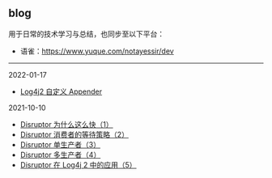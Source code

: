 ## blog

用于日常的技术学习与总结，也同步至以下平台：

- 语雀：https://www.yuque.com/notayessir/dev

------

2022-01-17

- [Log4j2 自定义 Appender](https://github.com/notayessir/blog/blob/main/articles/Log4j2%20%E8%87%AA%E5%AE%9A%E4%B9%89%20Appender.md)

2021-10-10

- [Disruptor 为什么这么快（1）](https://github.com/notayessir/blog/blob/main/articles/Disruptor%20%E4%B8%BA%E4%BB%80%E4%B9%88%E8%BF%99%E4%B9%88%E5%BF%AB%EF%BC%881%EF%BC%89.md)
- [Disruptor 消费者的等待策略（2）](https://github.com/notayessir/blog/blob/main/articles/Disruptor%20%E6%B6%88%E8%B4%B9%E8%80%85%E7%9A%84%E7%AD%89%E5%BE%85%E7%AD%96%E7%95%A5%EF%BC%882%EF%BC%89.md)
- [Disruptor 单生产者（3）](https://github.com/notayessir/blog/blob/main/articles/Disruptor%20%E5%8D%95%E7%94%9F%E4%BA%A7%E8%80%85%EF%BC%883%EF%BC%89.md)
- [Disruptor 多生产者（4）](https://github.com/notayessir/blog/blob/main/articles/Disruptor%20%E5%A4%9A%E7%94%9F%E4%BA%A7%E8%80%85%EF%BC%884%EF%BC%89.md)
- [Disruptor 在 Log4j 2 中的应用（5）](https://github.com/notayessir/blog/blob/main/articles/Disruptor%20%E5%9C%A8%20Log4j%202%20%E4%B8%AD%E7%9A%84%E5%BA%94%E7%94%A8%EF%BC%885%EF%BC%89.md)

